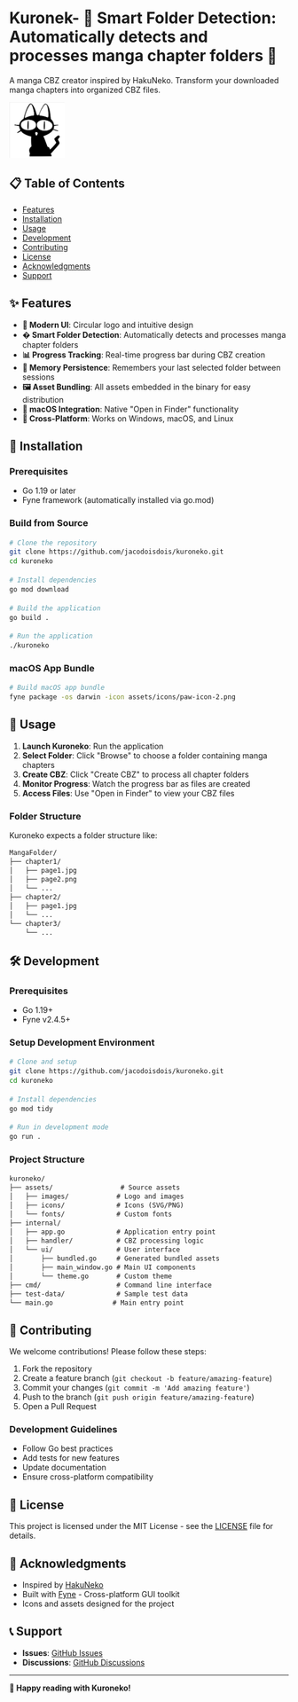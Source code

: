 # Kuronek- **📁 Smart Folder Detection**: Automatically detects and processes manga chapter folders 🐾

A manga CBZ creator inspired by HakuNeko. Transform your downloaded manga chapters into organized CBZ files.

<img src="assets/images/logo.jpg" alt="Kuroneko Logo" width="100" height="100">

## 📋 Table of Contents

- [Features](#-features)
- [Installation](#-installation)
- [Usage](#-usage)
- [Development](#-development)
- [Contributing](#-contributing)
- [License](#-license)
- [Acknowledgments](#-acknowledgments)
- [Support](#-support)

## ✨ Features

- **🎨 Modern UI**: Circular logo and intuitive design
- **� Smart Folder Detection**: Automatically detects and processes manga chapter folders
- **📊 Progress Tracking**: Real-time progress bar during CBZ creation
- **💾 Memory Persistence**: Remembers your last selected folder between sessions
- **🖼️ Asset Bundling**: All assets embedded in the binary for easy distribution
- **🍎 macOS Integration**: Native "Open in Finder" functionality
- **🔄 Cross-Platform**: Works on Windows, macOS, and Linux

## 🚀 Installation

### Prerequisites
- Go 1.19 or later
- Fyne framework (automatically installed via go.mod)

### Build from Source
```bash
# Clone the repository
git clone https://github.com/jacodoisdois/kuroneko.git
cd kuroneko

# Install dependencies
go mod download

# Build the application
go build .

# Run the application
./kuroneko
```

### macOS App Bundle
```bash
# Build macOS app bundle
fyne package -os darwin -icon assets/icons/paw-icon-2.png
```

## 📖 Usage

1. **Launch Kuroneko**: Run the application
2. **Select Folder**: Click "Browse" to choose a folder containing manga chapters
3. **Create CBZ**: Click "Create CBZ" to process all chapter folders
4. **Monitor Progress**: Watch the progress bar as files are created
5. **Access Files**: Use "Open in Finder" to view your CBZ files

### Folder Structure
Kuroneko expects a folder structure like:
```
MangaFolder/
├── chapter1/
│   ├── page1.jpg
│   ├── page2.png
│   └── ...
├── chapter2/
│   ├── page1.jpg
│   └── ...
└── chapter3/
    └── ...
```

## 🛠️ Development

### Prerequisites
- Go 1.19+
- Fyne v2.4.5+

### Setup Development Environment
```bash
# Clone and setup
git clone https://github.com/jacodoisdois/kuroneko.git
cd kuroneko

# Install dependencies
go mod tidy

# Run in development mode
go run .
```

### Project Structure
```
kuroneko/
├── assets/                 # Source assets
│   ├── images/            # Logo and images
│   ├── icons/             # Icons (SVG/PNG)
│   └── fonts/             # Custom fonts
├── internal/
│   ├── app.go             # Application entry point
│   ├── handler/           # CBZ processing logic
│   └── ui/                # User interface
│       ├── bundled.go     # Generated bundled assets
│       ├── main_window.go # Main UI components
│       └── theme.go       # Custom theme
├── cmd/                   # Command line interface
├── test-data/             # Sample test data
└── main.go               # Main entry point
```

## 🤝 Contributing

We welcome contributions! Please follow these steps:

1. Fork the repository
2. Create a feature branch (`git checkout -b feature/amazing-feature`)
3. Commit your changes (`git commit -m 'Add amazing feature'`)
4. Push to the branch (`git push origin feature/amazing-feature`)
5. Open a Pull Request

### Development Guidelines
- Follow Go best practices
- Add tests for new features
- Update documentation
- Ensure cross-platform compatibility

## 📄 License

This project is licensed under the MIT License - see the [LICENSE](LICENSE) file for details.

## 🙏 Acknowledgments

- Inspired by [HakuNeko](https://github.com/manga-download/hakuneko)
- Built with [Fyne](https://fyne.io/) - Cross-platform GUI toolkit
- Icons and assets designed for the project

## 📞 Support

- **Issues**: [GitHub Issues](https://github.com/jacodoisdois/kuroneko/issues)
- **Discussions**: [GitHub Discussions](https://github.com/jacodoisdois/kuroneko/discussions)

---

**🐾 Happy reading with Kuroneko!**
